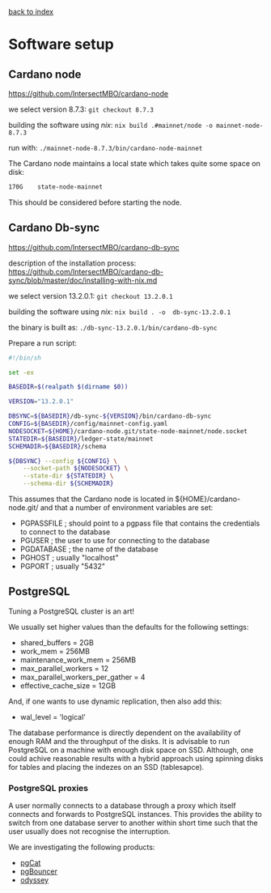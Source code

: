 [back to index](README.md)

# Software setup

## Cardano node

https://github.com/IntersectMBO/cardano-node

we select version 8.7.3: 
`git checkout 8.7.3`

building the software using _nix_: 
`nix build .#mainnet/node -o mainnet-node-8.7.3`

run with:
`./mainnet-node-8.7.3/bin/cardano-node-mainnet`

The Cardano node maintains a local state which takes quite some space on disk:
```sh
170G	state-node-mainnet
```
This should be considered before starting the node.


## Cardano Db-sync

https://github.com/IntersectMBO/cardano-db-sync

description of the installation process: https://github.com/IntersectMBO/cardano-db-sync/blob/master/doc/installing-with-nix.md

we select version 13.2.0.1: 
`git checkout 13.2.0.1`

building the software using _nix_: 
`nix build . -o  db-sync-13.2.0.1`

the binary is built as: `./db-sync-13.2.0.1/bin/cardano-db-sync`

Prepare a run script:

```sh
#!/bin/sh

set -ex

BASEDIR=$(realpath $(dirname $0))

VERSION="13.2.0.1"

DBSYNC=${BASEDIR}/db-sync-${VERSION}/bin/cardano-db-sync
CONFIG=${BASEDIR}/config/mainnet-config.yaml
NODESOCKET=${HOME}/cardano-node.git/state-node-mainnet/node.socket
STATEDIR=${BASEDIR}/ledger-state/mainnet
SCHEMADIR=${BASEDIR}/schema

${DBSYNC} --config ${CONFIG} \
    --socket-path ${NODESOCKET} \
    --state-dir ${STATEDIR} \
    --schema-dir ${SCHEMADIR}
```
This assumes that the Cardano node is located in ${HOME}/cardano-node.git/ and that a number of environment variables are set:

* PGPASSFILE  ; should point to a pgpass file that contains the credentials to connect to the database
* PGUSER  ; the user to use for connecting to the database
* PGDATABASE  ; the name of the database
* PGHOST  ; usually "localhost"
* PGPORT  ; usually "5432"


## PostgreSQL

Tuning a PostgreSQL cluster is an art!

We usually set higher values than the defaults for the following settings:

* shared_buffers = 2GB
* work_mem = 256MB
* maintenance_work_mem = 256MB
* max_parallel_workers = 12
* max_parallel_workers_per_gather = 4
* effective_cache_size = 12GB

And, if one wants to use dynamic replication, then also add this:

* wal_level = 'logical'

The database performance is directly dependent on the availability of enough RAM and the throughput of the disks. It is advisable to run PostgreSQL on a machine with enough disk space on SSD. Although, one could achive reasonable results with a hybrid approach using spinning disks for tables and placing the indezes on an SSD (tablesapce).

### PostgreSQL proxies

A user normally connects to a database through a proxy which itself connects and forwards to PostgreSQL instances. This provides the ability to switch from one database server to another within short time such that the user usually does not recognise the interruption.

We are investigating the following products:

* [pgCat](https://github.com/postgresml/pgcat)
* [pgBouncer](https://github.com/pgbouncer/pgbouncer)
* [odyssey](https://github.com/yandex/odyssey)
